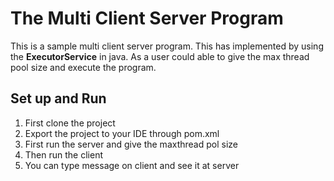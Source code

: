 # The Multi Client Server Program

This is a sample multi client server program. This has implemented by using the **ExecutorService** in java. As a user could able to give the max thread pool size and execute the program.

## Set up and Run

1. First clone the project
2. Export the project to your IDE through pom.xml
3. First run the server and give the maxthread pol size
4. Then run the client
5. You can type message on client and see it at server 
